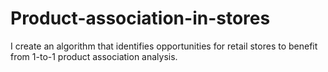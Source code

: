 # Product-association-in-stores
 I create an algorithm that identifies opportunities for retail stores to benefit from 1-to-1 product association analysis.
